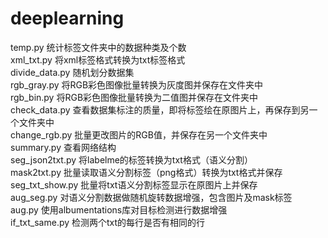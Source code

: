 # deeplearning
temp.py  统计标签文件夹中的数据种类及个数  
xml_txt.py  将xml标签格式转换为txt标签格式  
divide_data.py 随机划分数据集  
rgb_gray.py 将RGB彩色图像批量转换为灰度图并保存在文件夹中  
rgb_bin.py 将RGB彩色图像批量转换为二值图并保存在文件夹中  
check_data.py 查看数据集标注的质量，即将标签绘在原图片上，再保存到另一个文件夹中  
change_rgb.py 批量更改图片的RGB值，并保存在另一个文件夹中  
summary.py 查看网络结构  
seg_json2txt.py 将labelme的标签转换为txt格式（语义分割）  
mask2txt.py 批量读取语义分割标签（png格式）转换为txt格式并保存  
seg_txt_show.py 批量将txt语义分割标签显示在原图片上并保存  
aug_seg.py 对语义分割数据做随机旋转数据增强，包含图片及mask标签  
aug.py 使用albumentations库对目标检测进行数据增强  
if_txt_same.py 检测两个txt的每行是否有相同的行  
